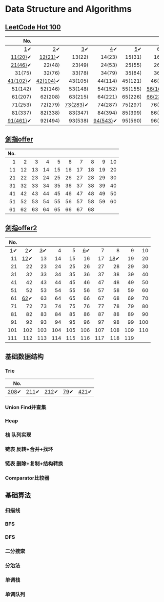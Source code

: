 # Data Structure and Algorithms

## [**LeetCode Hot 100**](https://github.com/ryuyal/Algorithms/tree/main/src/LeetCodeHot100)

|                                                        No. |  |  |  |  |                                                           |                                                            |                                                           |  |  |
|-----------------------------------------------------------:|---:|---:|---:|---:|----------------------------------------------------------:|-----------------------------------------------------------:|----------------------------------------------------------:|---:|---:|
|              [1](./src/LeetCodeHot100/Hot1to10/Hot1.java)✔ | [2](./src/LeetCodeHot100/Hot1to10/Hot2.java)✔ | [3](./src/LeetCodeHot100/Hot1to10/Hot3.java)✔ | [4](./src/LeetCodeHot100/Hot1to10/Hot4.java)✔ | [5](./src/LeetCodeHot100/Hot1to10/Hot5.java)✔ |                                                     6(10) |          [7(11)](./src/LeetCodeHot100/Hot1to10/Hot7.java)✔ |         [8(15)](./src/LeetCodeHot100/Hot1to10/Hot8.java)✔ | [9(17)](./src/LeetCodeHot100/Hot1to10/Hot9.java)✔ | [10(19)](./src/LeetCodeHot100/Hot1to10/Hot10_19.java)✔ |
|       [11(20)](./src/LeetCodeHot100/Hot11to20/Hot11.java)✔ | [12(21)](./src/LeetCodeHot100/Hot11to20/Hot12.java)✔ | 13(22) | 14(23) | 15(31) |                                                    16(32) |                                                     17(33) |                                                    18(34) | 19(39) | 20(42) |
|       [21(46)](./src/LeetCodeHot100/Hot21to30/Hot21.java)✔ | 22(48) | 23(49) | 24(53) | 25(55) |                                                    26(56) |                                                     27(62) |                                                    28(64) | [29(70)](./src/LeetCodeHot100/Hot21to30/Hot29_70.java)✔ | 30(72) |
|                                                     31(75) | 32(76) | 33(78) | 34(79) | 35(84) |                                                    36(85) |    [37(94)](./src/LeetCodeHot100/Hot31to40/Hot37_94.java)✔ |                                                    38(96) | 39(98) | [40(101)](./src/LeetCodeHot100/Hot31to40/Hot40_101.java)✔ |
|  [41(102)](./src/LeetCodeHot100/Hot41to50/Hot41_102.java)✔ | [42(104)](./src/LeetCodeHot100/Hot41to50/Hot42_104.java)✔ | 43(105) | 44(114) | 45(121) |                                                   46(124) |                                                    47(128) | [48(136)](./src/LeetCodeHot100/Hot41to50/Hot48_136.java)✔ | 49(139) | [50(141)](./src/LeetCodeHot100/Hot41to50/Hot50.java)✔ | 
|                                                    51(142) | 52(146) | 53(148) | 54(152) | 55(155) | [56(160)](./src/LeetCodeHot100/Hot41to50/Hot56_160.java)✔ |  [57(169)](./src/LeetCodeHot100/Hot41to50/Hot57_169.java)✔ |                                                   58(198) | 59(200) | 60(206) |
|                                                    61(207) | 62(208) | 63(215) | 64(221) | 65(226) | [66(234)](./src/LeetCodeHot100/Hot61to70/Hot66_234.java)✔ |                                                    67(236) |                                                   68(238) | 69(239) | 70(240) |
|                                                    71(253) | 72(279) | [73(283)](./src/LeetCodeHot100/Hot71to80/Hot73_283.java)✔ | 74(287) | 75(297) |                                                   76(300) |                                                    77(301) |                                                   78(309) | 79(312) | 80(322) |
|                                                    81(337) | 82(338) | 83(347) | 84(394) | 85(399) |                                                   86(406) |                                                    87(416) |                                                   88(437) | 89(438) | [90(448)](./src/LeetCodeHot100/Hot81to90/Hot90_448.java)✔ |
| [91(461)](./src/LeetCodeHot100/Hot91to100/Hot91_461.java)✔ | 92(494) | 93(538) | [94(543)](./src/LeetCodeHot100/Hot91to100/Hot94_543.java)✔ | 95(560) |                                                   96(581) | [97(617)](./src/LeetCodeHot100/Hot91to100/Hot97_617.java)✔ |                                                   98(621) | 99(647) | 100(739) |

## [**剑指offer**](https://github.com/ryuyal/Algorithms/tree/main/src/JianZhiOffer)
| No. |  |  |  |  |  |  |  |  |  |
|----:|---:|---:|---:|---:|---:|---:|---:|---:|---:|
|   1 | 2 | 3 | 4 | 5 | 6 | 7 | 8 | 9 | 10 |
|  11 | 12 | 13 | 14 | 15 | 16 | 17 | 18 | 19 | 20 |
|  21 | 22 | 23 | 24 | 25 | 26 | 27 | 28 | 29 | 30 |
|  31 | 32 | 33 | 34 | 35 | 36 | 37 | 38 | 39 | 40 |
|  41 | 42 | 43 | 44 | 45 | 46 | 47 | 48 | 49 | 50 |
|  51 | 52 | 53 | 54 | 55 | 56 | 57 | 58 | 59 | 60 |
|  61 | 62 | 63 | 64 | 65 | 66 | 67 | 68 |  |  |

## [**剑指offer2**](https://github.com/ryuyal/Algorithms/tree/main/src/JianZhiOffer2)
|                                       No. |                                            |  |  |  |  |  |  |  |  |
|------------------------------------------:|-------------------------------------------:|---:|---:|---:|---:|---:|---:|---:|---:|
| [1](./src/JianZhiOffer2/Offer2_001.java)✔ |  [2](./src/JianZhiOffer2/Offer2_002.java)✔ | [3](./src/JianZhiOffer2/Offer2_003.java)✔ | 4 | 5 | [6](./src/JianZhiOffer2/Offer2_006.java)✔ | 7 | 8 | 9 | 10 |
|                                        11 | [12](./src/JianZhiOffer2/Offer2_012.java)✔ | 13 | 14 | 15 | 16 | 17 | [18](./src/JianZhiOffer2/Offer2_018.java)✔ | 19 | 20 |
|                                        21 |                                         22 | 23 | 24 | 25 | 26 | 27 | 28 | 29 | 30 |
|                                        31 |                                         32 | 33 | 34 | 35 | 36 | 37 | 38 | 39 | 40 |
|                                        41 |                                         42 | 43 | 44 | 45 | 46 | 47 | 48 | 49 | 50 |
|                                        51 |                                         52 | 53 | 54 | 55 | 56 | 57 | 58 | 59 | 60 |
|                                        61 |  [62](./src/JianZhiOffer2/Offer2_62.java)✔ | 63 | 64 | 65 | 66 | 67 | 68 | 69 | 70 |
|                                        71 |                                         72 | 73 | 74 | 75 | 76 | 77 | 78 | 79 | 80 |
|                                        81 |                                         82 | 83 | 84 | 85 | 86 | 87 | 88 | 89 | 90 |
|                                        91 |                                         92 | 93 | 94 | 95 | 96 | 97 | 98 | 99 | 100 |
|                                       101 |                                        102 | 103 | 104 | 105 | 106 | 107 | 108 | 109 | 110 |
|                                       111 |                                        112 | 113 | 114 | 115 | 116 | 117 | 118 | 119 |  |

## 基础数据结构
### Trie

|                                           No. |                                             |                                              |                                             |                                               |
|----------------------------------------------:|--------------------------------------------:|---------------------------------------------:|--------------------------------------------:|----------------------------------------------:|
| [208](./src/Basic_DS/Trie/LeetCode_208.java)✔ | [211](./src/Basic_DS/Trie/LeetCode211.java)✔ | [212](./src/Basic_DS/Trie/LeetCode_212.java)✔ | [79](./src/Basic_DS/Trie/LeetCode_79.java)✔ | [421](./src/Basic_DS/Trie/LeetCode_421.java)✔ |

### Union Find并查集

### Heap

### 栈 队列实现

### 链表 反转+合并+找环

### 链表 删除+复制+结构转换

### Comparator比较器

## 基础算法
### 扫描线

### BFS

### DFS

### 二分搜索

### 分治法

### 单调栈

### 单调队列